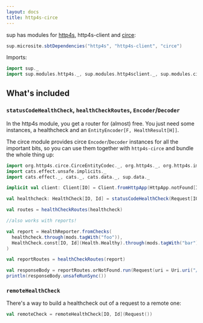 ```yaml
---
layout: docs
title: http4s-circe
---
```


sup has modules for <a href="https://http4s.org" target="_blank">http4s</a>, http4s-client and <a href="https://circe.github.io/circe" target="_blank">circe</a>:

```scala mdoc:passthrough
sup.microsite.sbtDependencies("http4s", "http4s-client", "circe")
```

Imports:
```scala mdoc:silent
import sup._
import sup.modules.http4s._, sup.modules.http4sclient._, sup.modules.circe._
```

## What's included

### `statusCodeHealthCheck`, `healthCheckRoutes`, `Encoder`/`Decoder`

In the http4s module, you get a router for (almost) free.
You just need some instances, a healthcheck and an `EntityEncoder[F, HealthResult[H]]`.

The circe module provides circe `Encoder`/`Decoder` instances for all the important bits,
so you can use them together with `http4s-circe` and bundle the whole thing up:

```scala mdoc
import org.http4s.circe.CirceEntityCodec._, org.http4s._, org.http4s.implicits._, org.http4s.client._
import cats.effect.unsafe.implicits._
import cats.effect._, cats._, cats.data._, sup.data._

implicit val client: Client[IO] = Client.fromHttpApp(HttpApp.notFound[IO])

val healthcheck: HealthCheck[IO, Id] = statusCodeHealthCheck(Request[IO]())

val routes = healthCheckRoutes(healthcheck)

//also works with reports!

val report = HealthReporter.fromChecks(
  healthcheck.through(mods.tagWith("foo")),
  HealthCheck.const[IO, Id](Health.Healthy).through(mods.tagWith("bar"))
)

val reportRoutes = healthCheckRoutes(report)

val responseBody = reportRoutes.orNotFound.run(Request(uri = Uri.uri("/health-check"))).flatMap(_.bodyText.compile.string)
println(responseBody.unsafeRunSync())
```

### `remoteHealthCheck`

There's a way to build a healthcheck out of a request to a remote one:

```scala mdoc
val remoteCheck = remoteHealthCheck[IO, Id](Request())
```
